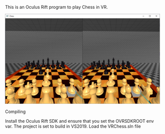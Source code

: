 This is an Oculus Rift program to play Chess in VR.

![Screenshot](screenshot.png)

Compiling

Install the Oculus Rift SDK and ensure that you set the OVRSDKROOT env var.
The project is set to build in VS2019.  Load the VRChess.sln file